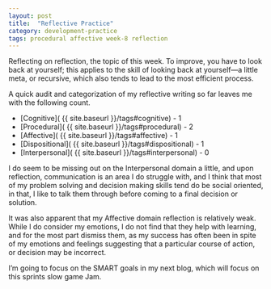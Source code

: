 ```yaml
---
layout: post
title:  "Reflective Practice"
category: development-practice
tags: procedural affective week-8 reflection
---
```

Reflecting on reflection, the topic of this week. To improve, you have to look back at yourself; this applies to the skill of looking back at yourself—a little meta, or recursive, which also tends to lead to the most efficient process.

A quick audit and categorization of my reflective writing so far leaves me with the following count.

* [Cognitive]( {{ site.baseurl }}/tags#cognitive) - 1
* [Procedural]( {{ site.baseurl }}/tags#procedural) - 2
* [Affective]( {{ site.baseurl }}/tags#affective) - 1
* [Dispositional]( {{ site.baseurl }}/tags#dispositional) - 1
* [Interpersonal]( {{ site.baseurl }}/tags#interpersonal) - 0

I do seem to be missing out on the Interpersonal domain a little, and upon reflection, communication is an area I do struggle with, and I think that most of my problem solving and decision making skills tend do be social oriented, in that, I like to talk them through before coming to a final decision or solution.

It was also apparent that my Affective domain reflection is relatively weak. While I do consider my emotions, I do not find that they help with learning, and for the most part dismiss them, as my success has often been in spite of my emotions and feelings suggesting that a particular course of action, or decision may be incorrect.

I’m going to focus on the SMART goals in my next blog, which will focus on this sprints slow game Jam.